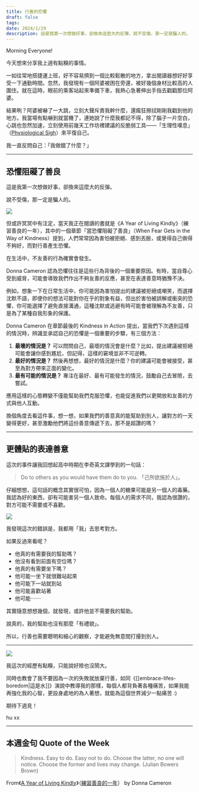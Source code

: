 ```yaml
---
title: 行善的恐懼
draft: false
tags: 
date: 2024/1/29
description: 這是我第一次想做好事，卻換來這麼大的反彈。說不受傷，那一定是騙人的。
---
```

Morning Everyone!

今天想來分享我上週有點糗的事情。

一如往常地搭捷運上班，好不容易擠到一個比較鬆散的地方，拿出閱讀器想好好享受一下通勤時間。忽然，我發現有一個阿婆被困在旁邊，被好幾個身材比較高的人圍住。就在這時，眼前的乘客站起來準備下車，我熱心急著伸出手指去戳戳那位阿婆。

結果咧？阿婆被嚇了一大跳，立刻大聲斥責我幹什麼，還瘋狂擦拭剛剛我戳到他的地方。我當場有點嚇到就當機了，連她說了什麼我都記不得，除了腦子一片空白，心跳也忽然加速，立刻使用前幾天工作坊裡建議的反脆弱工具——「生理性嘆息」（[Physiological Sigh](https://www.youtube.com/watch?v=kSZKIupBUuc&ref=chinghannhu.com)）來平復自己。

我一直反問自己：「我做錯了什麼？」

---

## **恐懼阻礙了善良**

這是我第一次想做好事，卻換來這麼大的反彈。

說不受傷，那一定是騙人的。

![](https://media.tenor.com/9B9vIY2Gfu4AAAAC/the-muppets-kermit-the-frog.gif)

但或許冥冥中有注定，當天我正在閱讀的書就是《A Year of Living Kindly》（練習善良的一年），其中的一個章節「當恐懼阻礙了善良」（When Fear Gets in the Way of Kindness）提到，人們常常因為害怕被拒絕、感到丟臉，或覺得自己做得不夠好，而對行善產生恐懼。

在生活中，不友善的行為確實會發生。

Donna Cameron 認為恐懼往往是這些行為背後的一個重要原因。有時，當自尊心受到威脅，可能會導致我們作出不夠友善的反應，甚至在表達善意時猶豫不決。

例如，想象一下在日常生活中，你可能因為害怕提出的建議被拒絕或嘲笑，而選擇沈默不語，即便你的想法可能對你在乎的對象有益，但出於害怕被誤解或衝突的恐懼，你可能選擇了避免直接溝通，這種沈默或逃避有時可能會被理解為不友善，只是為了某種自我形象的保護。

Donna Cameron 在章節最後的 Kindness in Action 提出，當我們下次遇到這樣的情況時，辨識並承認自己的恐懼是一個重要的步驟，有三個方法：

1. **最壞的情況是？** 可以問問自己，最壞的情況會是什麼？比如，提出建議被拒絕可能會讓你感到尷尬，但記得，這樣的窘境並非不可逆轉。
2. **最好的情況是？** 然後再想想，最好的情況是什麼？你的建議可能會被接受，甚至為對方帶來正面的變化。
3. **最有可能的情況是？** 專注在最好、最有可能發生的情況，鼓勵自己去冒險，去嘗試。

應用這樣的心態轉變不僅能幫助我們克服恐懼，也能促進我們以更開放和友善的方式與他人互動。

換個角度去看這件事，想一想，如果我們的善意真的能幫助到別人，讓對方的一天變得更好，甚至激勵他們將這份善意傳遞下去，那不是超讚的嗎？

---

## **更體貼的表達善意**

這次的事件讓我回想起高中時期在李奇英文課學到的一句話：

> Do to others as you would have them do to you. 「己所欲施於人」。

仔細想想，這句話的概念其實很可怕，因為一個人的糖果可能是另一個人的毒藥。我認為好的東西，卻有可能害另一個人致命。每個人的需求不同，我認為很讚的，對方可能不需要或不喜歡。

![](https://media.tenor.com/QYZ-8C4S7YgAAAAC/minions-me.gif)

我發現這次的錯誤是，我都用「我」去思考對方。

如果反過來看呢？
- 他真的有需要我的幫助嗎？
- 他沒有看到前面有空位嗎？
- 他真的有需要坐下嗎？
- 他可能一坐下就很難站起來
- 他可能下一站就到站
- 他可能喜歡站著
- 他可能⋯⋯

其實隨意想想幾個，就發現，或許他並不需要我的幫助。

說真的，我的幫助也沒有那麼「有禮貌」。

所以，行善也需要聰明和細心的觀察，才能避免無意間打擾到別人。

---

![](https://media.tenor.com/0PEgYCqZjYwAAAAC/youre-a-good-person-joe-goldberg.gif)

我這次的經歷有點糗，只能說好險也沒鬧大。

同時也教會了我不要因為一次的失敗就放棄行善，如同《[[embrace-lifes-boredom|這是水]]》演說中教導我的那樣，每個人都背負著各種痛苦，如果我能再強化我的心智，更設身處地的為人著想，就能為這個世界減少一點痛苦 :)

期待下週見！

hu xx

---

## **本週金句 Quote of the Week**

> Kindness. Easy to do. Easy not to do. Choose the latter, no one will notice. Choose the former and lives may change. (Julian Bowers Brown)

From《[A Year of Living Kindly](https://r10.to/hN2l9g?ref=chinghannhu.com)》（[練習善良的一年](https://r10.to/hN2lPH?ref=chinghannhu.com)） by Donna Cameron